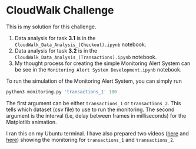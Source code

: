 # CloudWalk Challenge 

This is my solution for this challenge.

1. Data analysis for task **3.1** is in the `CloudWalk_Data_Analysis_(Checkout).ipynb` notebook.
2. Data analysis for task **3.2** is in the `CloudWalk_Data_Analysis_(Transactions).ipynb` notebook. 
3. My thought process for creating the simple Monitoring Alert System can be see in the `Monitoring Alert System Development.ipynb` notebook. 

To run the simulation of the Monitoring Alert System, you can simply run

```python
python3 monitoring.py 'transactions_1' 100
```

The first argument can be either `transactions_1` or `transactions_2`. This tells which dataset (csv file) to use to run the monitoring. 
The second argument is the interval (i.e, delay between frames in milliseconds) for the Matplotlib animation. 

I ran this on my Ubuntu terminal. I have also prepared two videos ([here](https://www.youtube.com/watch?v=vw_pp2OyI8M) and [here](https://www.youtube.com/watch?v=QlueZKk-LIk)) showing the monitoring for `transactions_1` and `transactions_2`.